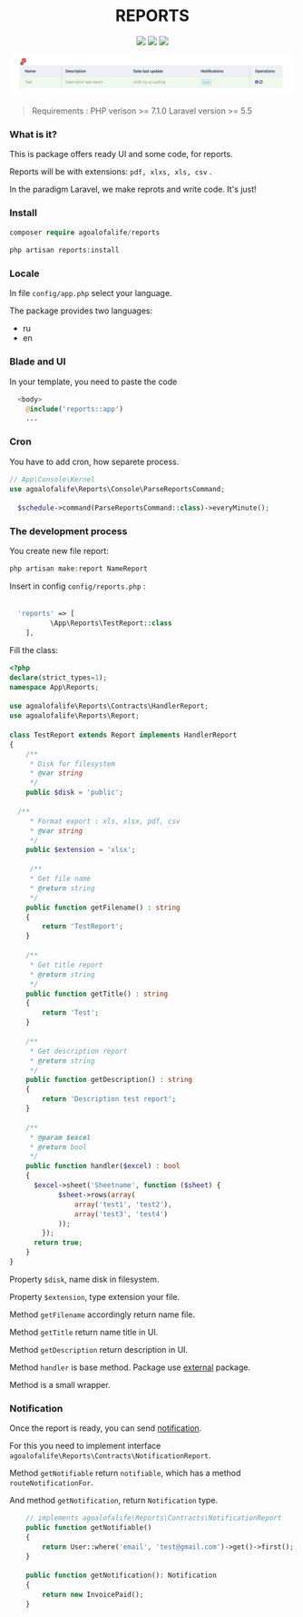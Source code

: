 
<h1 align="center">REPORTS</h1>

<p align="center">
 <a href="https://scrutinizer-ci.com/g/agoalofalife/reports/?branch=master"><img src="https://scrutinizer-ci.com/g/agoalofalife/reports/badges/quality-score.png?b=master"></a>
 <a href="https://scrutinizer-ci.com/g/agoalofalife/reports/?branch=master"><img src="https://scrutinizer-ci.com/g/agoalofalife/reports/badges/coverage.png?b=master"></a>
 <a href="https://scrutinizer-ci.com/g/agoalofalife/reports/?branch=master"><img src="https://scrutinizer-ci.com/g/agoalofalife/reports/badges/build.png?b=master"></a>
 </p>
 
<p align="center"><img src="/docs/images/base.jpg"></p>


> Requirements :
PHP verison >= 7.1.0
Laravel version >= 5.5

### What is it?

This is package offers ready UI and some code, for reports. 

Reports will be with extensions: `pdf, xlxs, xls, csv` .

In the paradigm Laravel, we make reprots and write code. It's just!

### Install

```php
composer require agoalofalife/reports
```

```php
php artisan reports:install
```

### Locale

In file `config/app.php` select your language.

The package provides two languages:
- ru
- en

### Blade and UI

In your template, you need to paste the code

```php
  <body>
    @include('reports::app')
    ...
```

### Cron
You have to add cron, how separete process.

```php
// App\Console\Kernel
use agoalofalife\Reports\Console\ParseReportsCommand;

  $schedule->command(ParseReportsCommand::class)->everyMinute();
```

### The development process

You create new file report:

```php
php artisan make:report NameReport
```
Insert in config `config/reports.php` :
```php

  'reports' => [
          \App\Reports\TestReport::class
    ],
```

Fill the class:
```php
<?php
declare(strict_types=1);
namespace App\Reports;

use agoalofalife\Reports\Contracts\HandlerReport;
use agoalofalife\Reports\Report;

class TestReport extends Report implements HandlerReport
{
    /**
     * Disk for filesystem
     * @var string
     */
    public $disk = 'public';

  /**
     * Format export : xls, xlsx, pdf, csv
     * @var string
     */
    public $extension = 'xlsx';

     /**
     * Get file name
     * @return string
     */
    public function getFilename() : string
    {
        return 'TestReport';
    }

    /**
     * Get title report
     * @return string
     */
    public function getTitle() : string
    {
        return 'Test';
    }

    /**
     * Get description report
     * @return string
     */
    public function getDescription() : string
    {
        return 'Description test report';
    }

    /**
     * @param $excel
     * @return bool
     */
    public function handler($excel) : bool
    {
      $excel->sheet('Sheetname', function ($sheet) {
            $sheet->rows(array(
                array('test1', 'test2'),
                array('test3', 'test4')
            ));
        });
      return true;
    }
}
```
Property `$disk`, name disk in filesystem.

Property `$extension`, type extension your file.

Method `getFilename` accordingly return name file.

Method `getTitle` return name title in UI.

Method `getDescription` return description in UI.

Method `handler` is base method. Package use [external](https://github.com/Maatwebsite/Laravel-Excel) package.

Method is a small wrapper.


### Notification

Once the report is ready, you can send [notification](https://laravel.com/docs/5.5/notifications).

For this you need to implement interface `agoalofalife\Reports\Contracts\NotificationReport`.

Method `getNotifiable` return `notifiable`, which has a method `routeNotificationFor`.

And method `getNotification`, return `Notification` type.
```php
    // implements agoalofalife\Reports\Contracts\NotificationReport
    public function getNotifiable()
    {
        return User::where('email', 'test@gmail.com')->get()->first();
    }

    public function getNotification(): Notification
    {
        return new InvoicePaid();
    }
```